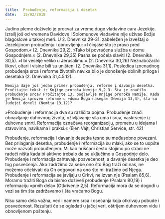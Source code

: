 ```yaml
---
title:  Probuđenje, reformacija i desetak
date:   15/02/2018
---
```


Judino pleme doživelo je procvat za vreme duge vladavine cara Jezekije. Izrailj još od vremena Davidove i Solomunove vladavine nije uživao Božje blagoslove u takvoj meri. U 2. Dnevnika 29-31. zabeležen je izveštaj o Jezekijinom probuđenju i obnovljenju: »I činjaše što je pravo pred Gospodom.« (2. Dnevnika 29,2). »Tako bi povraćena služba u domu Gospodnjem.« (2. Dnevnika 29,35) Pasha se počela slaviti (2. Dnevnika 30,5). »I bi veselje veliko u Jerusalimu.« (2. Dnevnika 30,26) Neznabožački likovi, oltari i visine bili su uništeni (2. Dnevnika 31,1). Posledica iznenadnog probuđenja srca i reforme životnih navika bilo je donošenje obilnih priloga i desetaka (2. Dnevnika 31,4.5.12).

`Nemija daje još jedan primer probuđenja, reforme i davanja desetka. Pročitajte tekst iz Knjige proroka Nemije 9,2.3. Šta je značilo probuđenje srca? Pročitajte 13. poglavlje Knjige proroka Nemije. Kada je Nemija sproveo reforme u »domu Boga našega« (Nemija 13,4), šta su Judejci doneli (Nemija 13,12)?`

»Probuđenje i reformacija dva su različita pojma. Probuđenje znači obnavljanje duhovnog života, oživljavanje sila uma i srca, vaskrsenje iz duhovne smrti. Reformacija označava reorganizaciju, promenu u idejama i stavovima, navikama i praksi.« (Elen Vajt, Christian Service, str. 42)

Probuđenje, reformacija i davanje desetka tesno su međusobno povezani. Bez prilaganja desetka, probuđenje i reformacija su mlaki, ako se to uopšte može nazvati probuđenjem. Mi kao hrišćani često stojimo po strani ne radeći ništa kada bi aktivno trebalo da se uključimo u Gospodnje delo. Probuđenje i reformacija zahtevaju po­svećenost, a davanje desetka je deo tog posvećenja. Ako zadržimo za sebe ono što Bog traži od nas, ne možemo očekivati da On odgovori na ono što mi tražimo od Njega.
Probuđenje i reformacija se javljaju u Crkvi, ne izvan nje (Psalam 85,6). Moramo tražiti Boga da bismo doživeli probuđenje (Psalam 80,19) i reformaciju »prvih dela« (Otkrivenje 2,5). Reformacija mora da se dogodi u vezi sa tim šta zadržavamo i šta vraćamo Bogu.

Nisu samo dela važna, već i namere srca i osećanja koja otkrivaju pobude i posvećenost. Rezultati će se ogledati u jačoj veri, oštrijem duhovnom vidu i obnovljenom poštenju.
